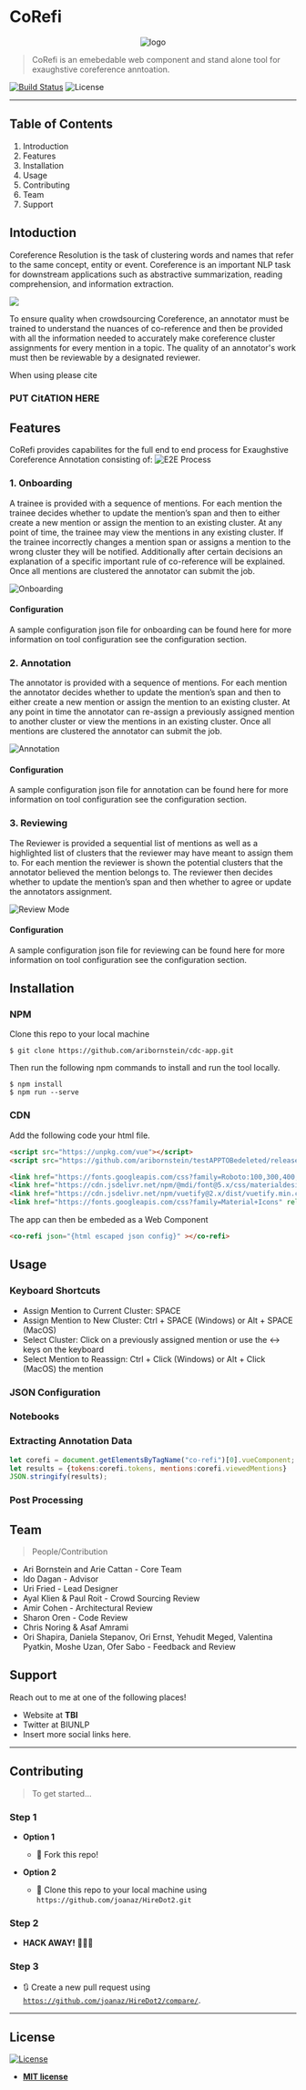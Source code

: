 # CoRefi

<span style="display:block;text-align:center">![logo](https://cdn-images-1.medium.com/max/800/1*Q9bXCpOcpxlQ0olOZrcrDw.jpeg)</span>


> CoRefi is an emebedable web component and stand alone tool for exaughstive coreference anntoation. 


[![Build Status](http://img.shields.io/travis/badges/badgerbadgerbadger.svg?style=flat-square)](https://travis-ci.org/badges/badgerbadgerbadger)  ![License](http://img.shields.io/:license-mit-blue.svg?style=flat-square)

---

## Table of Contents 

1. Introduction 
2. Features
3. Installation
4. Usage
5. Contributing
6. Team
7. Support

## Intoduction 

Coreference Resolution is the task of clustering words and names that refer to the same concept, entity or event. Coreference is an important NLP task for downstream applications such as abstractive summarization, reading comprehension, and information extraction. 

![](https://cdn-images-1.medium.com/max/800/0*DqTwuASwM-JUgBoN)

To ensure quality when crowdsourcing Coreference, an annotator must be trained to understand the nuances of co-reference and then be provided with all the information needed to accurately make coreference cluster assignments for every mention in a topic. The quality of an annotator's work must then be reviewable by a designated reviewer.

When using please cite

### PUT CitATION HERE

## Features

CoRefi provides capabilites for the full end to end process for Exaughstive Coreference Annotation consisting of:
![E2E Process](https://cdn-images-1.medium.com/max/800/1*PkVBeqteVqxfljbqSY1qww.png)

### 1. Onboarding

A trainee is provided with a sequence of mentions. For each mention the trainee decides whether to update the mention’s span and then to either create a new mention or assign the mention to an existing cluster.  At any point of time, the trainee may view the mentions in any existing cluster. If the trainee incorrectly changes a mention span or assigns a mention to the wrong cluster they will be notified. Additionally after certain decisions an explanation of a specific important rule of co-reference will be explained. Once all mentions are clustered the annotator can submit the job.

![Onboarding](https://cdn-images-1.medium.com/max/1200/0*8O3CzPy7vSHy_a3p.gif)


#### Configuration
A sample configuration json file for onboarding can be found here for more information on tool configuration see the configuration section.


### 2. Annotation 

The annotator is provided with a sequence of mentions. For each mention the annotator decides whether to update the mention’s span and then to either create a new mention or assign the mention to an existing cluster.  At any point in time the annotator can re-assign a previously assigned mention to another cluster or view the mentions in an existing cluster. Once all mentions are clustered the annotator can submit the job.

![Annotation](https://cdn-images-1.medium.com/max/1200/1*CY4WATkSvpXW-ltpvzBtrw.png)


#### Configuration
A sample configuration json file for annotation can be found here for more information on tool configuration see the configuration section.

### 3. Reviewing 

The Reviewer is provided a sequential list of mentions as well as a highlighted list of clusters that the reviewer may have meant to assign them to. For each mention the reviewer is shown the potential clusters that the annotator believed the mention belongs to. The reviewer then  decides whether to update the mention’s span and then whether to agree or update the annotators assignment. 

![Review Mode](https://cdn-images-1.medium.com/max/1200/1*DKmZyMjJNmYC4EGI7KJFrg.jpeg)

#### Configuration
A sample configuration json file for reviewing can be found here for more information on tool configuration see the configuration section.

## Installation

### NPM 

Clone this repo to your local machine 

```shell 
$ git clone https://github.com/aribornstein/cdc-app.git
```

Then run the following npm commands to install and run the tool locally.
```shell
$ npm install
$ npm run --serve 
```

### CDN
Add the following code your html file.

```html
<script src="https://unpkg.com/vue"></script>
<script src="https://github.com/aribornstein/testAPPTOBedeleted/releases/download/0.0.1/cdc-tool.min.js"></script>

<link href="https://fonts.googleapis.com/css?family=Roboto:100,300,400,500,700,900" rel="stylesheet">
<link href="https://cdn.jsdelivr.net/npm/@mdi/font@5.x/css/materialdesignicons.min.css" rel="stylesheet">
<link href="https://cdn.jsdelivr.net/npm/vuetify@2.x/dist/vuetify.min.css" rel="stylesheet">
<link href="https://fonts.googleapis.com/css?family=Material+Icons" rel="stylesheet">
```

The app can then be embeded as a Web Component

```html
<co-refi json="{html escaped json config}" ></co-refi>
```

## Usage 

### Keyboard Shortcuts
- Assign Mention to Current Cluster: SPACE
- Assign Mention to New Cluster: Ctrl + SPACE (Windows) or Alt + SPACE (MacOS)
- Select Cluster: Click on a previously assigned mention or use the ↔ keys on the keyboard
- Select Mention to Reassign: Ctrl + Click (Windows) or Alt + Click (MacOS) the mention

### JSON Configuration

### Notebooks

### Extracting Annotation Data

```javascript
let corefi = document.getElementsByTagName("co-refi")[0].vueComponent;
let results = {tokens:corefi.tokens, mentions:corefi.viewedMentions}
JSON.stringify(results);
```

### Post Processing


## Team

> People/Contribution

- Ari Bornstein and Arie Cattan - Core Team
- Ido Dagan - Advisor
- Uri Fried - Lead Designer
- Ayal Klien & Paul Roit - Crowd Sourcing Review 
- Amir Cohen - Architectural Review
- Sharon Oren - Code Review
- Chris Noring & Asaf Amrami
- Ori Shapira, Daniela Stepanov, Ori Ernst, Yehudit Meged, Valentina Pyatkin, Moshe Uzan, Ofer Sabo - Feedback and Review


## Support

Reach out to me at one of the following places!

- Website at **TBI**
- Twitter at BIUNLP
- Insert more social links here.

---

## Contributing

> To get started...

### Step 1

- **Option 1**
    - 🍴 Fork this repo!

- **Option 2**
    - 👯 Clone this repo to your local machine using `https://github.com/joanaz/HireDot2.git`

### Step 2

- **HACK AWAY!** 🔨🔨🔨

### Step 3

- 🔃 Create a new pull request using <a href="https://github.com/joanaz/HireDot2/compare/" target="_blank">`https://github.com/joanaz/HireDot2/compare/`</a>.

---

## License

[![License](http://img.shields.io/:license-mit-blue.svg?style=flat-square)](http://badges.mit-license.org)

- **[MIT license](http://opensource.org/licenses/mit-license.php)**
